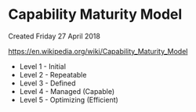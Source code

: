 # Capability Maturity Model
Created Friday 27 April 2018

<https://en.wikipedia.org/wiki/Capability_Maturity_Model>


* Level 1 - Initial
* Level 2 - Repeatable
* Level 3 - Defined
* Level 4 - Managed (Capable)
* Level 5 - Optimizing (Efficient)


